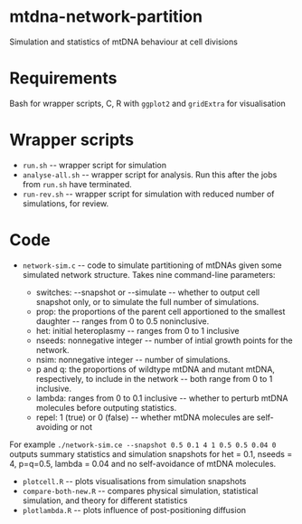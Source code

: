 # mtdna-network-partition
Simulation and statistics of mtDNA behaviour at cell divisions

Requirements
====
Bash for wrapper scripts, C, R with `ggplot2` and `gridExtra` for visualisation

Wrapper scripts
====
* `run.sh` -- wrapper script for simulation
* `analyse-all.sh` -- wrapper script for analysis. Run this after the jobs from `run.sh` have terminated.
* `run-rev.sh` -- wrapper script for simulation with reduced number of simulations, for review.

Code
====
* `network-sim.c` -- code to simulate partitioning of mtDNAs given some simulated network structure. Takes nine command-line parameters:

  * switches: --snapshot or --simulate -- whether to output cell snapshot only, or to simulate the full number of simulations. 
  * prop: the proportions of the parent cell apportioned to the smallest daughter -- ranges from 0 to 0.5 noninclusive.
  * het: initial heteroplasmy -- ranges from 0 to 1 inclusive
  * nseeds: nonnegative integer -- number of intial growth points for the network.
  * nsim: nonnegative integer -- number of simulations.
  * p and q: the proportions of wildtype mtDNA and mutant mtDNA, respectively, to include in the network -- both range from 0 to 1 inclusive.
  * lambda: ranges from 0 to 0.1 inclusive -- whether to perturb mtDNA molecules before outputing statistics.
  * repel: 1 (true) or 0 (false) -- whether mtDNA molecules are self-avoiding or not

For example `./network-sim.ce --snapshot 0.5 0.1 4 1 0.5 0.5 0.04 0` outputs summary statistics and simulation snapshots for het = 0.1, nseeds = 4, p=q=0.5, lambda = 0.04 and no self-avoidance of mtDNA molecules.

* `plotcell.R` -- plots visualisations from simulation snapshots
* `compare-both-new.R` -- compares physical simulation, statistical simulation, and theory for different statistics
* `plotlambda.R` -- plots influence of post-positioning diffusion
